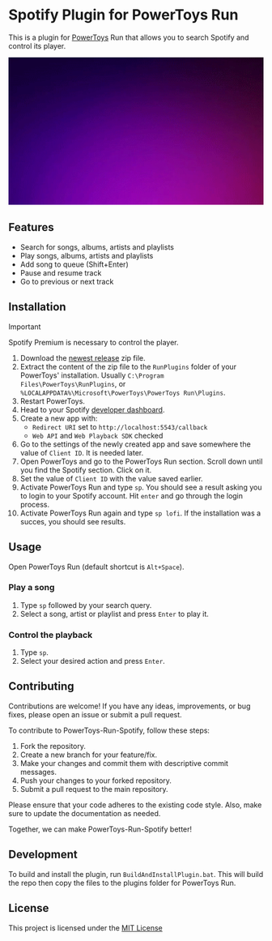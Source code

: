 # Spotify Plugin for PowerToys Run

This is a plugin for [PowerToys](https://github.com/microsoft/PowerToys) Run that allows you to search Spotify and control its player.

<p align="center">
    <img src="./demo.gif" width="760" />
</p>

## Features

- Search for songs, albums, artists and playlists
- Play songs, albums, artists and playlists
- Add song to queue (Shift+Enter)
- Pause and resume track
- Go to previous or next track

## Installation

> [!IMPORTANT]
> Spotify Premium is necessary to control the player.

1. Download the [newest release](https://github.com/waaverecords/PowerToys-Run-Spotify/releases) zip file.
2. Extract the content of the zip file to the `RunPlugins` folder of your PowerToys' installation. Usually `C:\Program Files\PowerToys\RunPlugins`, or `%LOCALAPPDATA%\Microsoft\PowerToys\PowerToys Run\Plugins`.
3. Restart PowerToys.
4. Head to your Spotify [developer dashboard](https://developer.spotify.com/).
5. Create a new app with:
    - `Redirect URI` set to `http://localhost:5543/callback`
    - `Web API` and `Web Playback SDK` checked
6. Go to the settings of the newly created app and save somewhere the value of `Client ID`. It is needed later.
7. Open PowerToys and go to the PowerToys Run section. Scroll down until you find the Spotify section. Click on it.
8. Set the value of `Client ID` with the value saved earlier.
9. Activate PowerToys Run and type `sp`. You should see a result asking you to login to your Spotify account. Hit `enter` and go through the login process.
10. Activate PowerToys Run again and type `sp lofi`. If the installation was a succes, you should see results.

## Usage

Open PowerToys Run (default shortcut is ```Alt+Space```).

### Play a song

1. Type ```sp``` followed by your search query.
2. Select a song, artist or playlist and press ```Enter``` to play it.

### Control the playback

1. Type ```sp```.
2. Select your desired action and press ```Enter```.

## Contributing

Contributions are welcome! If you have any ideas, improvements, or bug fixes, please open an issue or submit a pull request.

To contribute to PowerToys-Run-Spotify, follow these steps:

1. Fork the repository.
2. Create a new branch for your feature/fix.
3. Make your changes and commit them with descriptive commit messages.
4. Push your changes to your forked repository.
5. Submit a pull request to the main repository.

Please ensure that your code adheres to the existing code style. Also, make sure to update the documentation as needed.

Together, we can make PowerToys-Run-Spotify better!

## Development

To build and install the plugin, run `BuildAndInstallPlugin.bat`. This will build the repo then copy the files to the plugins folder for PowerToys Run.

## License
This project is licensed under the [MIT License](LICENSE)

